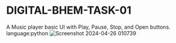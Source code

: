 # DIGITAL-BHEM-TASK-01
A  Music player basic UI with Play, Pause, Stop, and Open buttons.
language:python
![Screenshot 2024-04-26 010739](https://github.com/Lokan-Gahir/DIGITAL-BHEM-TASK-01/assets/156230532/ddd02331-db53-43d7-9611-41dbf745e17d)
